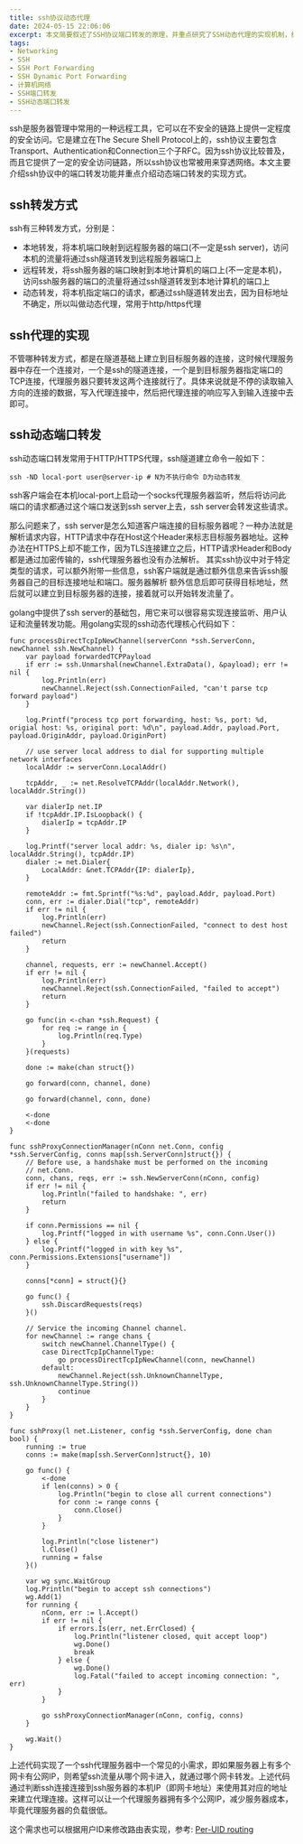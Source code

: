 ```yaml
---
title: ssh协议动态代理
date: 2024-05-15 22:06:06
excerpt: 本文简要叙述了SSH协议端口转发的原理，并重点研究了SSH动态代理的实现机制，给出了一个Go语言实现的多网卡SSH协议动态代理的实现
tags:
- Networking
- SSH
- SSH Port Forwarding
- SSH Dynamic Port Forwarding
- 计算机网络
- SSH端口转发
- SSH动态端口转发
---
```


ssh是服务器管理中常用的一种远程工具，它可以在不安全的链路上提供一定程度的安全访问。它是建立在The Secure Shell Protocol上的，ssh协议主要包含Transport、Authentication和Connection三个子RFC。因为ssh协议比较普及，而且它提供了一定的安全访问链路，所以ssh协议也常被用来穿透网络。本文主要介绍ssh协议中的端口转发功能并重点介绍动态端口转发的实现方式。


## ssh转发方式

ssh有三种转发方式，分别是：

- 本地转发，将本机端口映射到远程服务器的端口(不一定是ssh server)，访问本机的流量将通过ssh隧道转发到远程服务器端口上
- 远程转发，将ssh服务器的端口映射到本地计算机的端口上(不一定是本机)，访问ssh服务器的端口的流量将通过ssh隧道转发到本地计算机的端口上
- 动态转发，将本机指定端口的请求，都通过ssh隧道转发出去，因为目标地址不确定，所以叫做动态代理，常用于http/https代理

## ssh代理的实现

不管哪种转发方式，都是在隧道基础上建立到目标服务器的连接，这时候代理服务器中存在一个连接对，一个是ssh的隧道连接，一个是到目标服务器指定端口的TCP连接，代理服务器只要转发这两个连接就行了。具体来说就是不停的读取输入方向的连接的数据，写入代理连接中，然后把代理连接的响应写入到输入连接中去即可。

## ssh动态端口转发

ssh动态端口转发常用于HTTP/HTTPS代理，ssh隧道建立命令一般如下：

```shell
ssh -ND local-port user@server-ip # N为不执行命令 D为动态转发
```

ssh客户端会在本机local-port上启动一个socks代理服务器监听，然后将访问此端口的请求都通过这个端口发送到ssh server上去，ssh server会转发这些请求。

那么问题来了，ssh server是怎么知道客户端连接的目标服务器呢？一种办法就是解析请求内容，HTTP请求中存在Host这个Header来标志目标服务器地址。这种办法在HTTPS上却不能工作，因为TLS连接建立之后，HTTP请求Header和Body都是通过加密传输的，ssh代理服务器也没有办法解析。
其实ssh协议中对于特定类型的请求，可以额外附带一些信息，ssh客户端就是通过额外信息来告诉ssh服务器自己的目标连接地址和端口。服务器解析
额外信息后即可获得目标地址，然后就可以建立到目标服务器的连接，接着就可以开始转发流量了。

golang中提供了ssh server的基础包，用它来可以很容易实现连接监听、用户认证和流量转发功能。用golang实现的ssh动态代理核心代码如下：

```golang
func processDirectTcpIpNewChannel(serverConn *ssh.ServerConn, newChannel ssh.NewChannel) {
	var payload forwardedTCPPayload
	if err := ssh.Unmarshal(newChannel.ExtraData(), &payload); err != nil {
		log.Println(err)
		newChannel.Reject(ssh.ConnectionFailed, "can't parse tcp forward payload")
	}

	log.Printf("process tcp port forwarding, host: %s, port: %d, origial host: %s, original port: %d\n", payload.Addr, payload.Port, payload.OriginAddr, payload.OriginPort)

	// use server local address to dial for supporting multiple network interfaces
	localAddr := serverConn.LocalAddr()

	tcpAddr, _ := net.ResolveTCPAddr(localAddr.Network(), localAddr.String())

	var dialerIp net.IP
	if !tcpAddr.IP.IsLoopback() {
		dialerIp = tcpAddr.IP
	}

	log.Printf("server local addr: %s, dialer ip: %s\n", localAddr.String(), tcpAddr.IP)
	dialer := net.Dialer{
		LocalAddr: &net.TCPAddr{IP: dialerIp},
	}

	remoteAddr := fmt.Sprintf("%s:%d", payload.Addr, payload.Port)
	conn, err := dialer.Dial("tcp", remoteAddr)
	if err != nil {
		log.Println(err)
		newChannel.Reject(ssh.ConnectionFailed, "connect to dest host failed")
		return
	}

	channel, requests, err := newChannel.Accept()
	if err != nil {
		log.Println(err)
		newChannel.Reject(ssh.ConnectionFailed, "failed to accept")
		return
	}

	go func(in <-chan *ssh.Request) {
		for req := range in {
			log.Println(req.Type)
		}
	}(requests)

	done := make(chan struct{})

	go forward(conn, channel, done)

	go forward(channel, conn, done)

	<-done
	<-done
}

func sshProxyConnectionManager(nConn net.Conn, config *ssh.ServerConfig, conns map[ssh.ServerConn]struct{}) {
	// Before use, a handshake must be performed on the incoming
	// net.Conn.
	conn, chans, reqs, err := ssh.NewServerConn(nConn, config)
	if err != nil {
		log.Println("failed to handshake: ", err)
		return
	}

	if conn.Permissions == nil {
		log.Printf("logged in with username %s", conn.Conn.User())
	} else {
		log.Printf("logged in with key %s", conn.Permissions.Extensions["username"])
	}

	conns[*conn] = struct{}{}

	go func() {
		ssh.DiscardRequests(reqs)
	}()

	// Service the incoming Channel channel.
	for newChannel := range chans {
		switch newChannel.ChannelType() {
		case DirectTcpIpChannelType:
			go processDirectTcpIpNewChannel(conn, newChannel)
		default:
			newChannel.Reject(ssh.UnknownChannelType, ssh.UnknownChannelType.String())
			continue
		}
	}
}

func sshProxy(l net.Listener, config *ssh.ServerConfig, done chan bool) {
	running := true
	conns := make(map[ssh.ServerConn]struct{}, 10)

	go func() {
		<-done
		if len(conns) > 0 {
			log.Println("begin to close all current connections")
			for conn := range conns {
				conn.Close()
			}
		}

		log.Println("close listener")
		l.Close()
		running = false
	}()

	var wg sync.WaitGroup
	log.Println("begin to accept ssh connections")
	wg.Add(1)
	for running {
		nConn, err := l.Accept()
		if err != nil {
			if errors.Is(err, net.ErrClosed) {
				log.Println("listener closed, quit accept loop")
				wg.Done()
				break
			} else {
				wg.Done()
				log.Fatal("failed to accept incoming connection: ", err)
			}
		}

		go sshProxyConnectionManager(nConn, config, conns)
	}

	wg.Wait()
}
```

上述代码实现了一个ssh代理服务器中一个常见的小需求，即如果服务器上有多个网卡有公网IP，则希望ssh流量从哪个网卡进入，就通过哪个网卡转发。上述代码通过判断ssh连接连接到ssh服务器的本机IP（即网卡地址）来使用其对应的地址来建立代理连接。这样可以让一个代理服务器拥有多个公网IP，减少服务器成本，毕竟代理服务器的负载很低。

这个需求也可以根据用户ID来修改路由表实现，参考: [Per-UID routing](https://superuser.com/questions/1585398/how-can-i-configure-the-source-ip-to-use-for-ssh-dynamic-forwards)